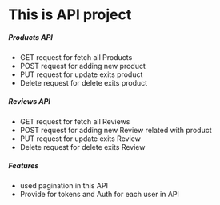 <h1>This is API project</h1>
<h5>Products API</h5>
<ul>
  <li>GET request for fetch all Products</li>
  <li>POST request for adding new product</li>
  <li>PUT request for update exits product</li>
  <li>Delete request for delete exits product</li>
</ul>

<h5>Reviews API</h5>
<ul>
  <li>GET request for fetch all Reviews</li>
  <li>POST request for adding new Review related with product</li>
  <li>PUT request for update exits Review</li>
  <li>Delete request for delete exits Review</li>
</ul>

<h5>Features</h5>
<ul>
  <li>used pagination  in this API</li>
  <li>Provide for tokens and Auth for each user in API</li>
</ul>
